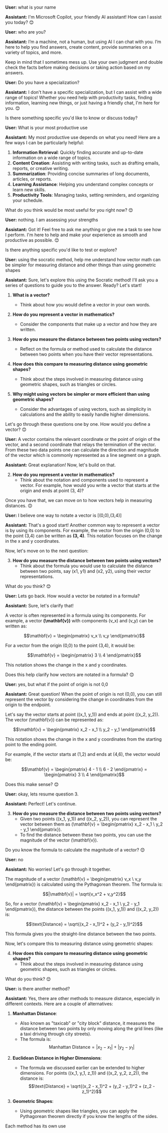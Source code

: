 **User:** what is your name

**Assistant:** I'm Microsoft Copilot, your friendly AI assistant! How can I assist you today? 😊

**User:** who are you?

**Assistant:** I’m a machine, not a human, but using AI I can chat with you. I’m here to help you find answers, create content, provide summaries on a variety of topics, and more. 

 Keep in mind that I sometimes mess up. Use your own judgment and double check the facts before making decisions or taking action based on my answers.

**User:** Do you have a specialization?

**Assistant:** I don't have a specific specialization, but I can assist with a wide range of topics! Whether you need help with productivity tasks, finding information, learning new things, or just having a friendly chat, I'm here for you. 😊

Is there something specific you'd like to know or discuss today?

**User:** What is your most productive use

**Assistant:** My most productive use depends on what you need! Here are a few ways I can be particularly helpful:

1. **Information Retrieval**: Quickly finding accurate and up-to-date information on a wide range of topics.
2. **Content Creation**: Assisting with writing tasks, such as drafting emails, reports, or creative writing.
3. **Summarization**: Providing concise summaries of long documents, articles, or reports.
4. **Learning Assistance**: Helping you understand complex concepts or learn new skills.
5. **Productivity Tools**: Managing tasks, setting reminders, and organizing your schedule.

What do you think would be most useful for you right now? 😊

**User:** nothing. I am assessing your strengths

**Assistant:** Got it! Feel free to ask me anything or give me a task to see how I perform. I'm here to help and make your experience as smooth and productive as possible. 😊

Is there anything specific you'd like to test or explore?

**User:** using the socratic method, help me understand how vector math can be simpler for measuring distance and other things than using geometric shapes

**Assistant:** Sure, let's explore this using the Socratic method! I'll ask you a series of questions to guide you to the answer. Ready? Let's start!

1. **What is a vector?**
   - Think about how you would define a vector in your own words.

2. **How do you represent a vector in mathematics?**
   - Consider the components that make up a vector and how they are written.

3. **How do you measure the distance between two points using vectors?**
   - Reflect on the formula or method used to calculate the distance between two points when you have their vector representations.

4. **How does this compare to measuring distance using geometric shapes?**
   - Think about the steps involved in measuring distance using geometric shapes, such as triangles or circles.

5. **Why might using vectors be simpler or more efficient than using geometric shapes?**
   - Consider the advantages of using vectors, such as simplicity in calculations and the ability to easily handle higher dimensions.

Let's go through these questions one by one. How would you define a vector? 😊

**User:** A vector contains the relevant coordinate or the point of origin of the vector, and a second coordinate that relays the termination of the vector.  From these two data points one can calculate the direction and magnitude of the vector which is commonly represented as a line segment on a graph.

**Assistant:** Great explanation! Now, let's build on that.

2. **How do you represent a vector in mathematics?**
   - Think about the notation and components used to represent a vector. For example, how would you write a vector that starts at the origin and ends at point (3, 4)?

Once you have that, we can move on to how vectors help in measuring distances. 😊

**User:** I believe one way to notate a vector is [(0,0),(3,4)]

**Assistant:** That's a good start! Another common way to represent a vector is by using its components. For example, the vector from the origin (0,0) to the point (3,4) can be written as **(3, 4)**. This notation focuses on the change in the x and y coordinates.

Now, let's move on to the next question:

3. **How do you measure the distance between two points using vectors?**
   - Think about the formula you would use to calculate the distance between two points, say (x1, y1) and (x2, y2), using their vector representations.

What do you think? 😊

**User:** Lets go back.  How would a vector be notated in a formula?

**Assistant:** Sure, let's clarify that!

A vector is often represented in a formula using its components. For example, a vector **\(\mathbf{v}\)** with components \(v_x\) and \(v_y\) can be written as:

$$\mathbf{v} = \begin{pmatrix} v_x \\ v_y \end{pmatrix}$$

For a vector from the origin (0,0) to the point (3,4), it would be:

$$\mathbf{v} = \begin{pmatrix} 3 \\ 4 \end{pmatrix}$$

This notation shows the change in the x and y coordinates.

Does this help clarify how vectors are notated in a formula? 😊

**User:** yes, but what if the point of origin is not 0,0

**Assistant:** Great question! When the point of origin is not (0,0), you can still represent the vector by considering the change in coordinates from the origin to the endpoint. 

Let's say the vector starts at point \((x_1, y_1)\) and ends at point \((x_2, y_2)\). The vector \(\mathbf{v}\) can be represented as:

$$\mathbf{v} = \begin{pmatrix} x_2 - x_1 \\ y_2 - y_1 \end{pmatrix}$$

This notation shows the change in the x and y coordinates from the starting point to the ending point.

For example, if the vector starts at (1,2) and ends at (4,6), the vector would be:

$$\mathbf{v} = \begin{pmatrix} 4 - 1 \\ 6 - 2 \end{pmatrix} = \begin{pmatrix} 3 \\ 4 \end{pmatrix}$$

Does this make sense? 😊

**User:** okay, lets resume question 3.

**Assistant:** Perfect! Let's continue.

3. **How do you measure the distance between two points using vectors?**
   - Given two points \((x_1, y_1)\) and \((x_2, y_2)\), you can represent the vector between them as \(\mathbf{v} = \begin{pmatrix} x_2 - x_1 \\ y_2 - y_1 \end{pmatrix}\).
   - To find the distance between these two points, you can use the magnitude of the vector \(\mathbf{v}\).

Do you know the formula to calculate the magnitude of a vector? 😊

**User:** no

**Assistant:** No worries! Let's go through it together.

The magnitude of a vector \(\mathbf{v} = \begin{pmatrix} v_x \\ v_y \end{pmatrix}\) is calculated using the Pythagorean theorem. The formula is:

$$|\mathbf{v}| = \sqrt{v_x^2 + v_y^2}$$

So, for a vector \(\mathbf{v} = \begin{pmatrix} x_2 - x_1 \\ y_2 - y_1 \end{pmatrix}\), the distance between the points \((x_1, y_1)\) and \((x_2, y_2)\) is:

$$\text{Distance} = \sqrt{(x_2 - x_1)^2 + (y_2 - y_1)^2}$$

This formula gives you the straight-line distance between the two points.

Now, let's compare this to measuring distance using geometric shapes:

4. **How does this compare to measuring distance using geometric shapes?**
   - Think about the steps involved in measuring distance using geometric shapes, such as triangles or circles.

What do you think? 😊

**User:** is there another method?

**Assistant:** Yes, there are other methods to measure distance, especially in different contexts. Here are a couple of alternatives:

1. **Manhattan Distance**:
   - Also known as "taxicab" or "city block" distance, it measures the distance between two points by only moving along the grid lines (like a taxi driving through city streets).
   - The formula is: 
     $$\text{Manhattan Distance} = |x_2 - x_1| + |y_2 - y_1|$$

2. **Euclidean Distance in Higher Dimensions**:
   - The formula we discussed earlier can be extended to higher dimensions. For points \((x_1, y_1, z_1)\) and \((x_2, y_2, z_2)\), the distance is:
     $$\text{Distance} = \sqrt{(x_2 - x_1)^2 + (y_2 - y_1)^2 + (z_2 - z_1)^2}$$

3. **Geometric Shapes**:
   - Using geometric shapes like triangles, you can apply the Pythagorean theorem directly if you know the lengths of the sides.

Each method has its own use

